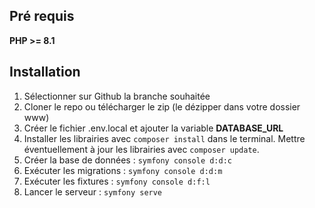 ## Pré requis

**PHP >= 8.1**

## Installation
1. Sélectionner sur Github la branche souhaitée
2. Cloner le repo ou télécharger le zip (le dézipper dans votre dossier www)
3. Créer le fichier .env.local et ajouter la variable **DATABASE_URL**
4. Installer les librairies avec `composer install` dans le terminal. Mettre éventuellement à jour les librairies avec `composer update`.
5. Créer la base de données : `symfony console d:d:c`
6. Exécuter les migrations : `symfony console d:d:m`
7. Exécuter les fixtures : `symfony console d:f:l`
8. Lancer le serveur : `symfony serve`